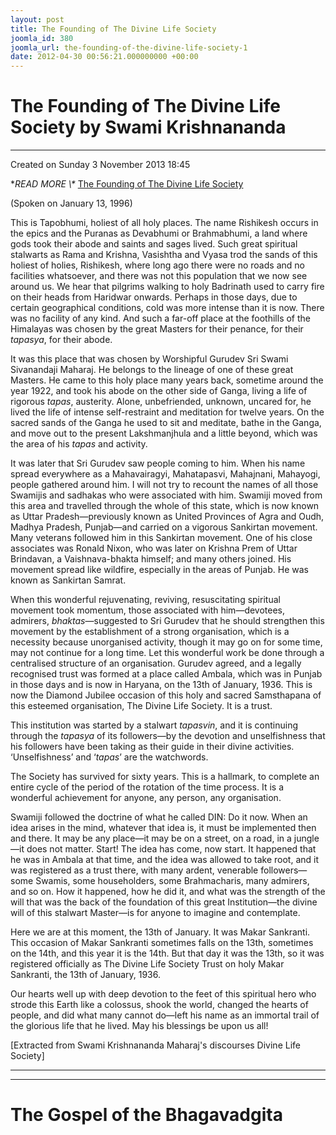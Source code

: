 ```yaml
---
layout: post
title: The Founding of The Divine Life Society
joomla_id: 380
joomla_url: the-founding-of-the-divine-life-society-1
date: 2012-04-30 00:56:21.000000000 +00:00
---
```

# The Founding of The Divine Life Society by Swami Krishnananda

* * *

Created on Sunday 3 November 2013 18:45

**READ MORE \\\** [The Founding of The Divine Life Society](http://www.swami-krishnananda.org/disc/disc_185.html)

(Spoken on January 13, 1996) 

This is Tapobhumi, holiest of all holy places. The name Rishikesh occurs in the epics and the Puranas as Devabhumi or Brahmabhumi, a land where gods took their abode and saints and sages lived. Such great spiritual stalwarts as Rama and Krishna, Vasishtha and Vyasa trod the sands of this holiest of holies, Rishikesh, where long ago there were no roads and no facilities whatsoever, and there was not this population that we now see around us. We hear that pilgrims walking to holy Badrinath used to carry fire on their heads from Haridwar onwards. Perhaps in those days, due to certain geographical conditions, cold was more intense than it is now. There was no facility of any kind. And such a far-off place at the foothills of the Himalayas was chosen by the great Masters for their penance, for their _tapasya_, for their abode.

It was this place that was chosen by Worshipful Gurudev Sri Swami Sivanandaji Maharaj. He belongs to the lineage of one of these great Masters. He came to this holy place many years back, sometime around the year 1922, and took his abode on the other side of Ganga, living a life of rigorous _tapas_, austerity. Alone, unbefriended, unknown, uncared for, he lived the life of intense self-restraint and meditation for twelve years. On the sacred sands of the Ganga he used to sit and meditate, bathe in the Ganga, and move out to the present Lakshmanjhula and a little beyond, which was the area of his _tapas_ and activity.

It was later that Sri Gurudev saw people coming to him. When his name spread everywhere as a Mahavairagyi, Mahatapasvi, Mahajnani, Mahayogi, people gathered around him. I will not try to recount the names of all those Swamijis and sadhakas who were associated with him. Swamiji moved from this area and travelled through the whole of this state, which is now known as Uttar Pradesh—previously known as United Provinces of Agra and Oudh, Madhya Pradesh, Punjab—and carried on a vigorous Sankirtan movement. Many veterans followed him in this Sankirtan movement. One of his close associates was Ronald Nixon, who was later on Krishna Prem of Uttar Brindavan, a Vaishnava-bhakta himself; and many others joined. His movement spread like wildfire, especially in the areas of Punjab. He was known as Sankirtan Samrat.

When this wonderful rejuvenating, reviving, resuscitating spiritual movement took momentum, those associated with him—devotees, admirers, _bhaktas_—suggested to Sri Gurudev that he should strengthen this movement by the establishment of a strong organisation, which is a necessity because unorganised activity, though it may go on for some time, may not continue for a long time. Let this wonderful work be done through a centralised structure of an organisation. Gurudev agreed, and a legally recognised trust was formed at a place called Ambala, which was in Punjab in those days and is now in Haryana, on the 13th of January, 1936. This is now the Diamond Jubilee occasion of this holy and sacred Samsthapana of this esteemed organisation, The Divine Life Society. It is a trust.

This institution was started by a stalwart _tapasvin_, and it is continuing through the _tapasya_ of its followers—by the devotion and unselfishness that his followers have been taking as their guide in their divine activities. ‘Unselfishness’ and ‘_tapas_’ are the watchwords.

The Society has survived for sixty years. This is a hallmark, to complete an entire cycle of the period of the rotation of the time process. It is a wonderful achievement for anyone, any person, any organisation.

Swamiji followed the doctrine of what he called DIN: Do it now. When an idea arises in the mind, whatever that idea is, it must be implemented then and there. It may be any place—it may be on a street, on a road, in a jungle—it does not matter. Start! The idea has come, now start. It happened that he was in Ambala at that time, and the idea was allowed to take root, and it was registered as a trust there, with many ardent, venerable followers—some Swamis, some householders, some Brahmacharis, many admirers, and so on. How it happened, how he did it, and what was the strength of the will that was the back of the foundation of this great Institution—the divine will of this stalwart Master—is for anyone to imagine and contemplate.

Here we are at this moment, the 13th of January. It was Makar Sankranti. This occasion of Makar Sankranti sometimes falls on the 13th, sometimes on the 14th, and this year it is the 14th. But that day it was the 13th, so it was registered officially as The Divine Life Society Trust on holy Makar Sankranti, the 13th of January, 1936.

Our hearts well up with deep devotion to the feet of this spiritual hero who strode this Earth like a colossus, shook the world, changed the hearts of people, and did what many cannot do—left his name as an immortal trail of the glorious life that he lived. May his blessings be upon us all!

[Extracted from Swami Krishnananda Maharaj's discourses Divine Life Society]

* * *



* * *



# The Gospel of the Bhagavadgita

